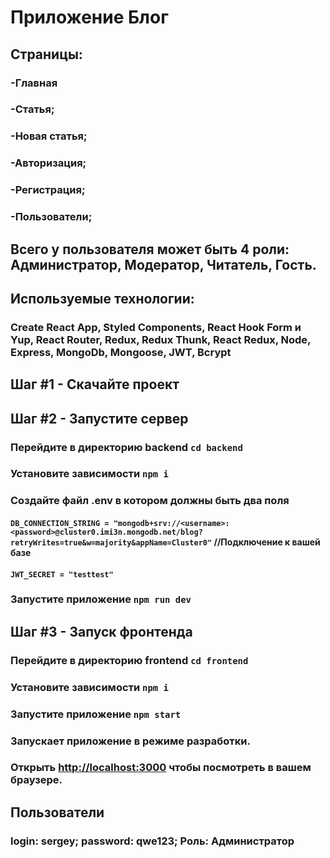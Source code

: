 # Приложение Блог

## Страницы:
### -Главная
### -Статья;
### -Новая статья;
### -Авторизация;
### -Регистрация;
### -Пользователи;

## Всего у пользователя может быть 4 роли: Администратор, Модератор, Читатель, Гость.

## Используемые технологии:

### Create React App, Styled Components, React Hook Form и Yup, React Router, Redux, Redux Thunk, React Redux, Node, Express, MongoDb, Mongoose, JWT, Bcrypt

## Шаг #1 - Скачайте проект
## Шаг #2 - Запустите сервер

### Перейдите в директорию backend `cd backend`
### Установите зависимости  `npm i`
### Создайте файл .env в котором должны быть два поля
#### `DB_CONNECTION_STRING = "mongodb+srv://<username>:<password>@cluster0.imi3n.mongodb.net/blog?retryWrites=true&w=majority&appName=Cluster0"` //Подключение к вашей базе
#### `JWT_SECRET = "testtest"`
### Запустите приложение `npm run dev`

## Шаг #3 - Запуск фронтенда

### Перейдите в директорию frontend `cd frontend`
### Установите зависимости  `npm i`
### Запустите приложение `npm start`
### Запускает приложение в режиме разработки.
### Открыть [http://localhost:3000](http://localhost:3000) чтобы посмотреть в вашем браузере.

## Пользователи
### login: sergey; password: qwe123; Роль: Администратор
